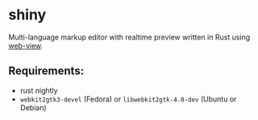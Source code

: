 # shiny

Multi-language markup editor with realtime preview written in Rust using [web-view](https://github.com/Boscop/web-view).

## Requirements:
* rust nightly
* `webkit2gtk3-devel` (Fedora) or `libwebkit2gtk-4.0-dev` (Ubuntu or Debian)
